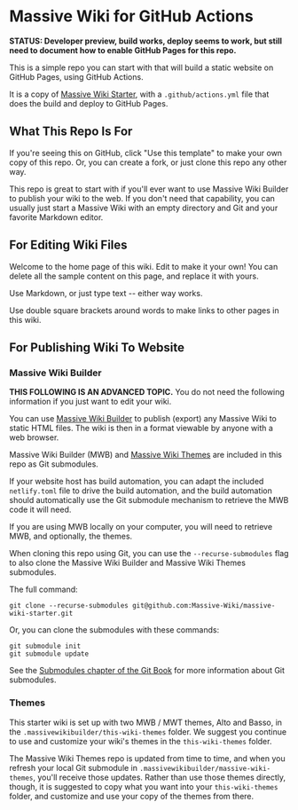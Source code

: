# Massive Wiki for GitHub Actions

**STATUS: Developer preview, build works, deploy seems to work, but still need to document how to enable GitHub Pages for this repo.**

This is a simple repo you can start with that will build a static website on GitHub Pages, using GitHub Actions.

It is a copy of [Massive Wiki Starter](https://github.com/Massive-Wiki/massive-wiki-starter), with a `.github/actions.yml` file that does the build and deploy to GitHub Pages.

## What This Repo Is For

If you're seeing this on GitHub, click "Use this template" to make your own copy of this repo. Or, you can create a fork, or just clone this repo any other way.

This repo is great to start with if you'll ever want to use Massive Wiki Builder to publish your wiki to the web. If you don't need that capability, you can usually just start a Massive Wiki with an empty directory and Git and your favorite Markdown editor.

## For Editing Wiki Files

Welcome to the home page of this wiki. Edit to make it your own! You can delete all the sample content on this page, and replace it with yours.

Use Markdown, or just type text -- either way works.

Use double square brackets around words to make links to other pages in this wiki.

## For Publishing Wiki To Website

### Massive Wiki Builder

**THIS FOLLOWING IS AN ADVANCED TOPIC.** You do not need the following information if you just want to edit your wiki.

You can use [Massive Wiki Builder](https://github.com/peterkaminski/massivewikibuilder) to publish (export) any Massive Wiki to static HTML files. The wiki is then in a format viewable by anyone with a web browser.

Massive Wiki Builder (MWB) and [Massive Wiki Themes](https://github.com/peterkaminski/massive-wiki-themes) are included in this repo as Git submodules.

If your website host has build automation, you can adapt the included `netlify.toml` file to drive the build automation, and the build automation should automatically use the Git submodule mechanism to retrieve the MWB code it will need.

If you are using MWB locally on your computer, you will need to retrieve MWB, and optionally, the themes.

When cloning this repo using Git, you can use the `--recurse-submodules` flag to also clone the Massive Wiki Builder and Massive Wiki Themes submodules.

The full command:

```shell
git clone --recurse-submodules git@github.com:Massive-Wiki/massive-wiki-starter.git
```

Or, you can clone the submodules with these commands:

```shell
git submodule init
git submodule update
```

See the [Submodules chapter of the Git Book](https://git-scm.com/book/en/v2/Git-Tools-Submodules) for more information about Git submodules.

### Themes

This starter wiki is set up with two MWB / MWT themes, Alto and Basso, in the `.massivewikibuilder/this-wiki-themes` folder. We suggest you continue to use and customize your wiki's themes in the `this-wiki-themes` folder.

The Massive Wiki Themes repo is updated from time to time, and when you refresh your local Git submodule in `.massivewikibuilder/massive-wiki-themes`, you'll receive those updates. Rather than use those themes directly, though, it is suggested to copy what you want into your `this-wiki-themes` folder, and customize and use your copy of the themes from there.
